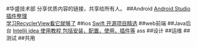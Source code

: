 #华盛技术部
分享优质内容的链接，共享给所有人。
##Android
[Android Studio插件整理](http://url.cn/28eHqTS)  
[学习RecyclerView看它就够了](https://github.com/CymChad/CymChad.github.io)
##ios
[Swift 开源项目精选](https://github.com/ipader/SwiftGuide/blob/master/Featured.md)
##web前端
##Java后台
[Intellij idea 使用教程 包括安装，配置，使用，插件等](http://wiki.jikexueyuan.com/project/intellij-idea-tutorial/)
ass
##设计
##运维
##测试
##共用
